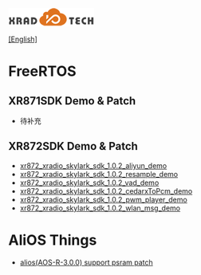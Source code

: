 
![](../../images/XRADIOTECHLOGO.png)

[[English]](index-en.md)

# FreeRTOS
## XR871SDK Demo & Patch
* 待补充
## XR872SDK Demo & Patch
* [xr872_xradio_skylark_sdk_1.0.2_aliyun_demo](../../download/7.应用指南/FreeRtos/xr872_xradio_skylark_sdk_1.0.2_aliyun_demo.7z)
* [xr872_xradio_skylark_sdk_1.0.2_resample_demo](../../download/7.应用指南/FreeRtos/xr872_xradio_skylark_sdk_1.0.2_resample_demo.7z)
* [xr872_xradio_skylark_sdk_1.0.2_vad_demo](../../download/7.应用指南/FreeRtos/xr872_xradio_skylark_sdk_1.0.2_vad_demo.7z)
* [xr872_xradio_skylark_sdk_1.0.2_cedarxToPcm_demo](../../download/7.应用指南/FreeRtos/xr872_xradio_skylark_sdk_1.0.2_cedarxToPcm_demo.7z)
* [xr872_xradio_skylark_sdk_1.0.2_pwm_player_demo](../../download/7.应用指南/FreeRtos/xr872_xradio_skylark_sdk_1.0.2_pwm_player_demo.7z)
* [xr872_xradio_skylark_sdk_1.0.2_wlan_msg_demo](../../download/7.应用指南/FreeRtos/xr872_xradio_skylark_sdk_1.0.2_wlan_msg_demo.7z)


# AliOS Things

* [alios(AOS-R-3.0.0) support psram patch](../../download/7.应用指南/FreeRtos/xr872at_alios_R_3.0.0_support_psram_xip.7z)
